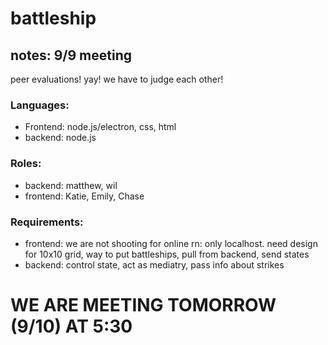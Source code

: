# battleship
## notes: 9/9 meeting
peer evaluations! yay! we have to judge each other!
### Languages:
- Frontend: node.js/electron, css, html
- backend: node.js
### Roles:
- backend: matthew, wil
- frontend: Katie, Emily, Chase
### Requirements:
- frontend: we are not shooting for online rn: only localhost. need design for 10x10 grid, way to put battleships, pull from backend, send states
- backend: control state, act as mediatry, pass info about strikes
# WE ARE MEETING TOMORROW (9/10) AT 5:30
